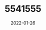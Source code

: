 ---
title: 5541555
date: 2022-01-26
draft: false
name: 甘城なつき
img_url: https://ae05.alicdn.com/kf/H40ad2c7a9caa469ca7e9e1fb98d9d71dw.png
original_fn: DSCF0454.jpg
tags:
- 甘城なつき

---